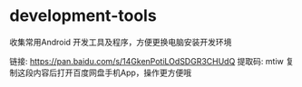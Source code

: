 # development-tools
收集常用Android 开发工具及程序，方便更换电脑安装开发环境

链接: https://pan.baidu.com/s/14GkenPotiLOdSDGR3CHUdQ 提取码: mtiw 复制这段内容后打开百度网盘手机App，操作更方便哦